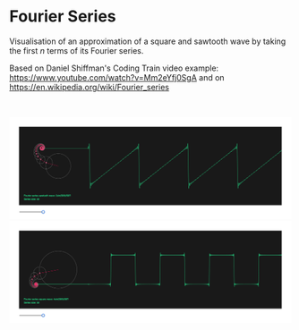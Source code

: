 # Fourier Series

Visualisation of an approximation of a square and sawtooth wave by taking the first *n* terms of its Fourier series.

Based on Daniel Shiffman's Coding Train video example:
https://www.youtube.com/watch?v=Mm2eYfj0SgA and on
https://en.wikipedia.org/wiki/Fourier_series

</br>
<p align="center">
  <img src="https://github.com/Carla-de-Beer/P5js/blob/master/fourier-series/fourier-series-sawtooth/images/screenShot-03.png" />
  <img src="https://github.com/Carla-de-Beer/P5js/blob/master/fourier-series/fourier-series-square/images/screenShot-03.png" />
</p>
